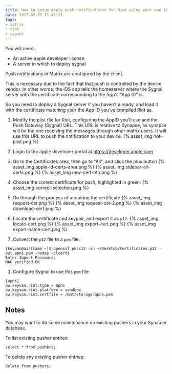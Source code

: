 ```yaml
---
title: How to setup Apple push notifications for Riot using your own Sygnal instance
date: 2017-03-27 11:41:21
tags:
- matrix
- riot
- sygnal
---
```


You will need:
* An active apple developer license
* A server in which to deploy sygnal

Push notifications in Matrix are configured by the client.

This is necessary due to the fact that that push is controlled by the device vendor. In other words, the iOS app tells the homeserver where the Sygnal server with the certificate corresponding to the App's "App ID" is.

So you need to deploy a Sygnal server if you haven't already, and load it with the certificate matching your the App ID you've compiled Riot as.

1. Modify the plist file for Riot, configuring the AppID you'll use and the Push Gateway (Sygnal) URL. This URL is relative to Synapse, as synapse will be the one receiving the messages through other matrix users. It will use this URL to push the notification to your device.
{% asset_img riot-plist.png %}

1. Login to the apple developer portal at https://developer.apple.com

1. Go to the Certificates area, then go to "All", and click the plus button
{% asset_img apple-id-certs-area.png %}
{% asset_img sidebar-all-certs.png %}
{% asset_img new-cert-btn.png %}

1. Choose the correct certificate for push, highlighted in green: {% asset_img correct-selection.png %}

1. Go through the process of acquiring the certificate
{% asset_img request-csr.png %}
{% asset_img request-csr-2.png %}
{% asset_img download-cert.png %}

1. Locate the certificate and keypair, and export it as `p12`.
{% asset_img locate-cert.png %}
{% asset_img export-cert.png %}
{% asset_img export-name-cert.png %}

1. Convert the `p12` file to a `pem` file: 
```
[keyvan@airframe ~]$ openssl pkcs12 -in ~/Desktop/Certificates.p12 -out apns.pem -nodes -clcerts
Enter Import Password:
MAC verified OK
```

1. Configure Sygnal to use this `pem` file:
```
[apps]
pw.keyvan.riot.type = apns
pw.keyvan.riot.platform = sandbox
pw.keyvan.riot.certfile = /mnt/storage/apns.pem
```

## Notes

You may want to do some maintenance on existing pushers in your Synapse database.

To list existing pusher entries:
```
select * from pushers;
```

To delete any existing pusher entries:
```
delete from pushers;
```

